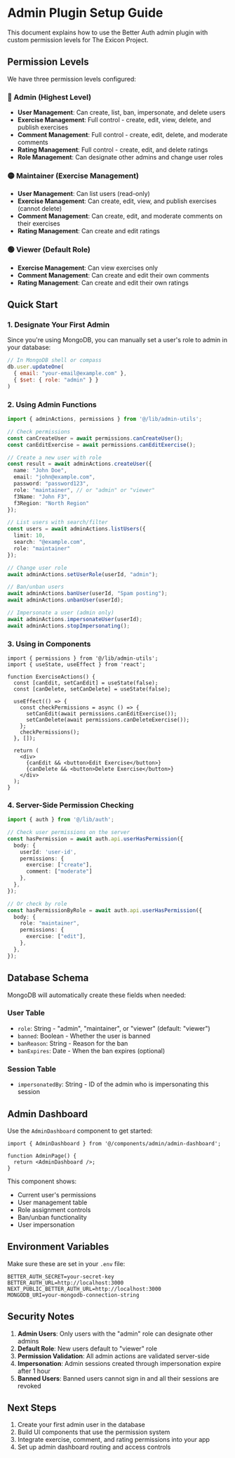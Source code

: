 # Admin Plugin Setup Guide

This document explains how to use the Better Auth admin plugin with custom permission levels for The Exicon Project.

## Permission Levels

We have three permission levels configured:

### 🔴 Admin (Highest Level)
- **User Management**: Can create, list, ban, impersonate, and delete users
- **Exercise Management**: Full control - create, edit, view, delete, and publish exercises
- **Comment Management**: Full control - create, edit, delete, and moderate comments
- **Rating Management**: Full control - create, edit, and delete ratings
- **Role Management**: Can designate other admins and change user roles

### 🟡 Maintainer (Exercise Management)
- **User Management**: Can list users (read-only)
- **Exercise Management**: Can create, edit, view, and publish exercises (cannot delete)
- **Comment Management**: Can create, edit, and moderate comments on their exercises
- **Rating Management**: Can create and edit ratings

### 🟢 Viewer (Default Role)
- **Exercise Management**: Can view exercises only
- **Comment Management**: Can create and edit their own comments
- **Rating Management**: Can create and edit their own ratings

## Quick Start

### 1. Designate Your First Admin

Since you're using MongoDB, you can manually set a user's role to admin in your database:

```javascript
// In MongoDB shell or compass
db.user.updateOne(
  { email: "your-email@example.com" },
  { $set: { role: "admin" } }
)
```

### 2. Using Admin Functions

```typescript
import { adminActions, permissions } from '@/lib/admin-utils';

// Check permissions
const canCreateUser = await permissions.canCreateUser();
const canEditExercise = await permissions.canEditExercise();

// Create a new user with role
const result = await adminActions.createUser({
  name: "John Doe",
  email: "john@example.com",
  password: "password123",
  role: "maintainer", // or "admin" or "viewer"
  f3Name: "John F3",
  f3Region: "North Region"
});

// List users with search/filter
const users = await adminActions.listUsers({
  limit: 10,
  search: "@example.com",
  role: "maintainer"
});

// Change user role
await adminActions.setUserRole(userId, "admin");

// Ban/unban users
await adminActions.banUser(userId, "Spam posting");
await adminActions.unbanUser(userId);

// Impersonate a user (admin only)
await adminActions.impersonateUser(userId);
await adminActions.stopImpersonating();
```

### 3. Using in Components

```tsx
import { permissions } from '@/lib/admin-utils';
import { useState, useEffect } from 'react';

function ExerciseActions() {
  const [canEdit, setCanEdit] = useState(false);
  const [canDelete, setCanDelete] = useState(false);

  useEffect(() => {
    const checkPermissions = async () => {
      setCanEdit(await permissions.canEditExercise());
      setCanDelete(await permissions.canDeleteExercise());
    };
    checkPermissions();
  }, []);

  return (
    <div>
      {canEdit && <button>Edit Exercise</button>}
      {canDelete && <button>Delete Exercise</button>}
    </div>
  );
}
```

### 4. Server-Side Permission Checking

```typescript
import { auth } from '@/lib/auth';

// Check user permissions on the server
const hasPermission = await auth.api.userHasPermission({
  body: {
    userId: 'user-id',
    permissions: {
      exercise: ["create"],
      comment: ["moderate"]
    },
  },
});

// Or check by role
const hasPermissionByRole = await auth.api.userHasPermission({
  body: {
    role: "maintainer",
    permissions: {
      exercise: ["edit"],
    },
  },
});
```

## Database Schema

MongoDB will automatically create these fields when needed:

### User Table
- `role`: String - "admin", "maintainer", or "viewer" (default: "viewer")
- `banned`: Boolean - Whether the user is banned
- `banReason`: String - Reason for the ban
- `banExpires`: Date - When the ban expires (optional)

### Session Table
- `impersonatedBy`: String - ID of the admin who is impersonating this session

## Admin Dashboard

Use the `AdminDashboard` component to get started:

```tsx
import { AdminDashboard } from '@/components/admin/admin-dashboard';

function AdminPage() {
  return <AdminDashboard />;
}
```

This component shows:
- Current user's permissions
- User management table
- Role assignment controls
- Ban/unban functionality
- User impersonation

## Environment Variables

Make sure these are set in your `.env` file:

```env
BETTER_AUTH_SECRET=your-secret-key
BETTER_AUTH_URL=http://localhost:3000
NEXT_PUBLIC_BETTER_AUTH_URL=http://localhost:3000
MONGODB_URI=your-mongodb-connection-string
```

## Security Notes

1. **Admin Users**: Only users with the "admin" role can designate other admins
2. **Default Role**: New users default to "viewer" role
3. **Permission Validation**: All admin actions are validated server-side
4. **Impersonation**: Admin sessions created through impersonation expire after 1 hour
5. **Banned Users**: Banned users cannot sign in and all their sessions are revoked

## Next Steps

1. Create your first admin user in the database
2. Build UI components that use the permission system
3. Integrate exercise, comment, and rating permissions into your app
4. Set up admin dashboard routing and access controls 